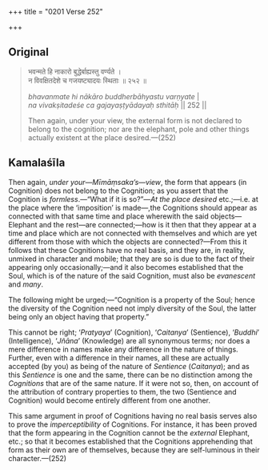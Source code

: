 +++
title = "0201 Verse 252"

+++
## Original 
>
> भवन्मते हि नाकारो बुद्धेर्बाह्यस्तु वर्ण्यते ।  
> न विवक्षितदेशे च गजयष्ट्यादयः स्थिताः ॥ २५२ ॥ 
>
> *bhavanmate hi nākāro buddherbāhyastu varṇyate* \|  
> *na vivakṣitadeśe ca gajayaṣṭyādayaḥ sthitāḥ* \|\| 252 \|\| 
>
> Then again, under your view, the external form is not declared to belong to the cognition; nor are the elephant, pole and other things actually existent at the place desired.—(252)



## Kamalaśīla

Then again, *under your*—*Mīmāṃsaka’s*—*view*, the form that appears (in Cognition) does not belong to the Cognition; as you assert that the Cognition is *formless*.—“What if it is so?”—*At the place desired* etc.;—i.e. at the place where the ‘imposition’ is made—,the Cognitions should appear as connected with that same time and place wherewith the said objects—Elephant and the rest—are connected;—how is it then that they appear at a time and place which are not connected with themselves and which are yet different from those with which the objects are connected?—From this it follows that these Cognitions have no real basis, and they are, in reality, unmixed in character and mobile; that they are so is due to the fact of their appearing only occasionally;—and it also becomes established that the Soul, which is of the nature of the said Cognition, must also be *evanescent* and *many*.

The following might be urged;—“Cognition is a property of the Soul; hence the diversity of the Cognition need not imply diversity of the Soul, the latter being only an object having that property.”

This cannot be right; ‘*Pratyaya*’ (Cognition), ‘*Caitanya*’ (Sentience), ‘*Buddhi*’ (Intelligence), ‘*Jñāna*’ (Knowledge) are all synonymous terms; nor does a mere difference in names make any difference in the nature of things. Further, even with a difference in their names, all these are actually accepted (by you) as being of the nature of *Sentience* (*Caitanya*); and as this *Sentience* is one and the same, there can be no distinction among the *Cognitions* that are of the same nature. If it were not so, then, on account of the attribution of contrary properties to them, the two (Sentience and Cognition) would become entirely different from one another.

This same argument in proof of Cognitions having no real basis serves also to prove the *imperceptibility* of Cognitions. For instance, it has been proved that the form appearing in the Cognition cannot be the *external* Elephant, etc.; so that it becomes established that the Cognitions apprehending that form as their own are of themselves, because they are self-luminous in their character.—(252)


